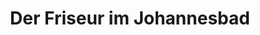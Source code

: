 ---
title: "Der Friseur im Johannesbad"
url: /bad-fuessing/der-friseur-im-johannesbad/
shop: Friseur
---